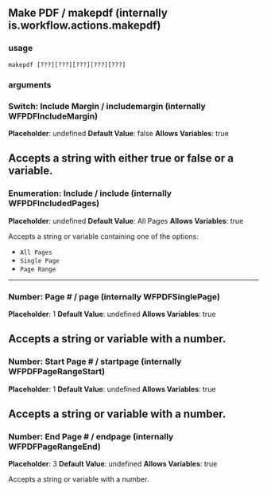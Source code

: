 
## Make PDF / makepdf (internally is.workflow.actions.makepdf)

### usage
`makepdf [???][???][???][???][???]`

### arguments
### Switch: Include Margin / includemargin (internally WFPDFIncludeMargin)
**Placeholder**: undefined
**Default Value**: false
**Allows Variables**: true


Accepts a string with either true or false
or a variable.
---
### Enumeration: Include / include (internally WFPDFIncludedPages)
**Placeholder**: undefined
**Default Value**: All Pages
**Allows Variables**: true


Accepts a string 
or variable
containing one of the options:

- `All Pages`
- `Single Page`
- `Page Range`
---
### Number: Page # / page (internally WFPDFSinglePage)
**Placeholder**: 1
**Default Value**: undefined
**Allows Variables**: true


Accepts a string 
or variable
with a number.
---
### Number: Start Page # / startpage (internally WFPDFPageRangeStart)
**Placeholder**: 1
**Default Value**: undefined
**Allows Variables**: true


Accepts a string 
or variable
with a number.
---
### Number: End Page # / endpage (internally WFPDFPageRangeEnd)
**Placeholder**: 3
**Default Value**: undefined
**Allows Variables**: true


Accepts a string 
or variable
with a number.
